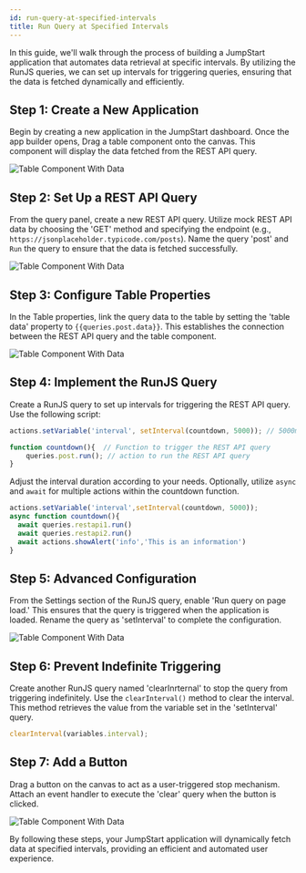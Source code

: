 ```yaml
---
id: run-query-at-specified-intervals
title: Run Query at Specified Intervals
---
```

<div style={{paddingBottom:'24px'}}>

In this guide, we'll walk through the process of building a JumpStart application that automates data retrieval at specific intervals. By utilizing the RunJS queries, we can set up intervals for triggering queries, ensuring that the data is fetched dynamically and efficiently.

</div>

<div style={{paddingTop:'24px', paddingBottom:'24px'}}>

## Step 1: Create a New Application

Begin by creating a new application in the JumpStart dashboard. Once the app builder opens, Drag a table component onto the canvas. This component will display the data fetched from the REST API query.

<div style={{textAlign: 'center'}}>
 <img style={{ border:'0', marginBottom:'15px', borderRadius:'5px', boxShadow: '0px 1px 3px rgba(0, 0, 0, 0.2)' }} className="screenshot-full" src="/img/how-to/setinterval/table.png" alt="Table Component With Data" />
</div>

</div>

<div style={{paddingTop:'24px', paddingBottom:'24px'}}>

## Step 2: Set Up a REST API Query

From the query panel, create a new REST API query. Utilize mock REST API data by choosing the 'GET' method and specifying the endpoint (e.g., `https://jsonplaceholder.typicode.com/posts`). Name the query 'post' and `Run` the query to ensure that the data is fetched successfully.

<div style={{textAlign: 'center'}}>
 <img style={{ border:'0', marginBottom:'15px', borderRadius:'5px', boxShadow: '0px 1px 3px rgba(0, 0, 0, 0.2)' }} className="screenshot-full" src="/img/how-to/setinterval/queryprev.png" alt="Table Component With Data" />
</div>

</div>

<div style={{paddingTop:'24px', paddingBottom:'24px'}}>

## Step 3: Configure Table Properties

In the Table properties, link the query data to the table by setting the 'table data' property to `{{queries.post.data}}`. This establishes the connection between the REST API query and the table component.

<div style={{textAlign: 'center'}}>
 <img style={{ border:'0', marginBottom:'15px', borderRadius:'5px', boxShadow: '0px 1px 3px rgba(0, 0, 0, 0.2)' }} className="screenshot-full" src="/img/how-to/setinterval/queryp.png" alt="Table Component With Data" />
</div>

</div>

<div style={{paddingTop:'24px', paddingBottom:'24px'}}>

## Step 4: Implement the RunJS Query

Create a RunJS query to set up intervals for triggering the REST API query. Use the following script:

```js
actions.setVariable('interval', setInterval(countdown, 5000)); // 5000ms = 5 seconds

function countdown(){  // Function to trigger the REST API query
    queries.post.run(); // action to run the REST API query
}
```

Adjust the interval duration according to your needs. Optionally, utilize `async` and `await` for multiple actions within the countdown function.

```js
actions.setVariable('interval',setInterval(countdown, 5000));
async function countdown(){
  await queries.restapi1.run()
  await queries.restapi2.run()
  await actions.showAlert('info','This is an information')
}
```

</div>

<div style={{paddingTop:'24px', paddingBottom:'24px'}}>

## Step 5: Advanced Configuration


From the Settings section of the RunJS query, enable 'Run query on page load.' This ensures that the query is triggered when the application is loaded. Rename the query as 'setInterval' to complete the configuration.

<div style={{textAlign: 'center'}}>
 <img style={{ border:'0', marginBottom:'15px', borderRadius:'5px', boxShadow: '0px 1px 3px rgba(0, 0, 0, 0.2)' }} className="screenshot-full" src="/img/how-to/setinterval/settings.png" alt="Table Component With Data" />
</div>

</div>

<div style={{paddingTop:'24px', paddingBottom:'24px'}}>

## Step 6: Prevent Indefinite Triggering

Create another RunJS query named 'clearInrternal' to stop the query from triggering indefinitely. Use the `clearInterval()` method to clear the interval. This method retrieves the value from the variable set in the 'setInterval' query.

```js
clearInterval(variables.interval);
```

</div>

<div style={{paddingTop:'24px', paddingBottom:'24px'}}>

## Step 7: Add a Button

Drag a button on the canvas to act as a user-triggered stop mechanism. Attach an event handler to execute the 'clear' query when the button is clicked.

<div style={{textAlign: 'center'}}>
 <img style={{ border:'0', marginBottom:'15px', borderRadius:'5px', boxShadow: '0px 1px 3px rgba(0, 0, 0, 0.2)' }} className="screenshot-full" src="/img/how-to/setinterval/clearint.png" alt="Table Component With Data" />
</div>

</div>

<div style={{paddingTop:'24px', paddingBottom:'24px'}}>

By following these steps, your JumpStart application will dynamically fetch data at specified intervals, providing an efficient and automated user experience.

</div>